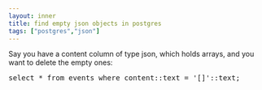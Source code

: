 ```yaml
---
layout: inner
title: find empty json objects in postgres
tags: ["postgres","json"]
---
```

Say you have a content column of type json, which holds arrays, and you want to delete the empty ones:

<pre>
select * from events where content::text = '[]'::text;
</pre>
